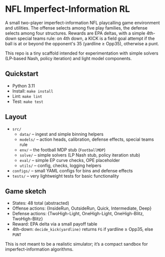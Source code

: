 # NFL Imperfect-Information RL

A small two-player imperfect-information NFL playcalling game environment and utilities. The offense selects among five play families, the defense selects among four structures. Rewards are EPA deltas, with a simple 4th-down special teams rule: on 4th down, a KICK is a field goal attempt if the ball is at or beyond the opponent's 35 (yardline ≥ Opp35), otherwise a punt.

This repo is a tiny scaffold intended for experimentation with simple solvers (LP-based Nash, policy iteration) and light model components.

## Quickstart

- Python 3.11
- Install: `make install`
- Lint: `make lint`
- Test: `make test`

## Layout

- `src/`
  - `data/` – ingest and simple binning helpers
  - `models/` – action heads, calibration, defense effects, special teams rule
  - `env/` – the football MDP stub (`FootballMDP`)
  - `solve/` – simple solvers (LP Nash stub, policy iteration stub)
  - `eval/` – simple EP curve checks, OPE placeholder
  - `utils/` – config, checks, logging helpers
- `configs/` – small YAML configs for bins and defense effects
- `tests/` – very lightweight tests for basic functionality

## Game sketch

- States: 48 total (abstracted)
- Offense actions: {InsideRun, OutsideRun, Quick, Intermediate, Deep}
- Defense actions: {TwoHigh-Light, OneHigh-Light, OneHigh-Blitz, TwoHigh-Blitz}
- Reward: EPA delta via a small payoff table
- 4th-down: `decide_kick(yardline)` returns `FG` if yardline ≥ Opp35, else `PUNT`

This is not meant to be a realistic simulator; it’s a compact sandbox for imperfect-information algorithms.

